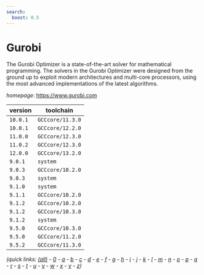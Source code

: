 ```yaml
---
search:
  boost: 0.5
---
```

# Gurobi

The Gurobi Optimizer is a state-of-the-art solver for mathematical programming. The solvers in the Gurobi Optimizer were designed from the ground up to exploit modern architectures and multi-core processors, using the most advanced implementations of the latest algorithms.

*homepage*: <https://www.gurobi.com>

version | toolchain
--------|----------
``10.0.1`` | ``GCCcore/11.3.0``
``10.0.1`` | ``GCCcore/12.2.0``
``11.0.0`` | ``GCCcore/12.3.0``
``11.0.2`` | ``GCCcore/12.3.0``
``12.0.0`` | ``GCCcore/13.2.0``
``9.0.1`` | ``system``
``9.0.3`` | ``GCCcore/10.2.0``
``9.0.3`` | ``system``
``9.1.0`` | ``system``
``9.1.1`` | ``GCCcore/10.2.0``
``9.1.2`` | ``GCCcore/10.2.0``
``9.1.2`` | ``GCCcore/10.3.0``
``9.1.2`` | ``system``
``9.5.0`` | ``GCCcore/10.3.0``
``9.5.0`` | ``GCCcore/11.2.0``
``9.5.2`` | ``GCCcore/11.3.0``


*(quick links: [(all)](../index.md) - [0](../0/index.md) - [a](../a/index.md) - [b](../b/index.md) - [c](../c/index.md) - [d](../d/index.md) - [e](../e/index.md) - [f](../f/index.md) - [g](../g/index.md) - [h](../h/index.md) - [i](../i/index.md) - [j](../j/index.md) - [k](../k/index.md) - [l](../l/index.md) - [m](../m/index.md) - [n](../n/index.md) - [o](../o/index.md) - [p](../p/index.md) - [q](../q/index.md) - [r](../r/index.md) - [s](../s/index.md) - [t](../t/index.md) - [u](../u/index.md) - [v](../v/index.md) - [w](../w/index.md) - [x](../x/index.md) - [y](../y/index.md) - [z](../z/index.md))*

